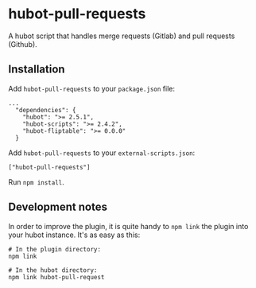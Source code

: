# hubot-pull-requests

A hubot script that handles merge requests (Gitlab) and pull requests (Github).

## Installation

Add `hubot-pull-requests` to your `package.json` file:

```
...
  "dependencies": {
    "hubot": ">= 2.5.1",
    "hubot-scripts": ">= 2.4.2",
    "hubot-fliptable": ">= 0.0.0"
  }
```

Add `hubot-pull-requests` to your `external-scripts.json`:

```
["hubot-pull-requests"]
```

Run `npm install`.

## Development notes

In order to improve the plugin, it is quite handy to `npm link`
the plugin into your hubot instance. It's as easy as this:

```
# In the plugin directory:
npm link

# In the hubot directory:
npm link hubot-pull-request
```
